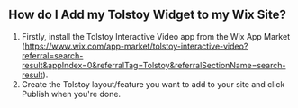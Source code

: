 ## How do I Add my Tolstoy Widget to my Wix Site?

1. Firstly, install the Tolstoy Interactive Video app from the Wix App Market (https://www.wix.com/app-market/tolstoy-interactive-video?referral=search-result&appIndex=0&referralTag=Tolstoy&referralSectionName=search-result). 
2. Create the Tolstoy layout/feature you want to add to your site and click Publish when you're done. 
